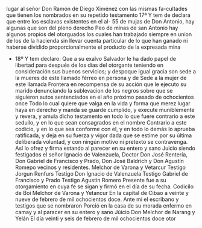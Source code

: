 lugar al señor Don Ramón de Diego Ximénez con las mismas fa-cultades que tienen los nombrados en su repetido testamento 17ª Y tem de declara que entre los esclavos existentes en el al- 55 de mujas de Don Antonio, hay algunas que son del pleno derecho
Peo de minas de san Antonio hay algunos propios del otorguados los cuales han trabajado siempre en union de los de la hacienda sin llevar cuenta particular de lo que han ganado ni haberse dividido proporcionalmente el producto de la expresada mina
* 18º Y tem declaro: Que a su exalvo Salvador le ha dado papel de libertad para después de los días del otorgante teniendo en consideración sus buenos servicios; y despoque igual gracia son sede a la mueres de este llamado férreo en persona y de
Sede a la mujer de este llamada Frontera en recompensa de su acción que le ejecuto su marido denunciando la sublevacion de los negros sobre que se siguieron autos sentenciados en el año próximo pasado de ochocientos once
Todo lo cual quiere que valga en la vida y forma que merez lugar haya en derecho y manda se guarde cumplido, y execute muniblemente y revera, y amula dicho testamento en todo lo que fuere contrario a este seduilo, y en lo que sean consagrados en el nombre
Contrario a este codicio, y en lo que sea conforme con el, y en todo lo demás lo aprueba ratificada, y deja en su fuerza y vigor dada que se estime por su última deliberada voluntad, y con ningún motivo ni pretexto se contravenga. Así lo ofrez y firma estando al
parecer en su entero y sano Juicio siendo festigados el señor
Ignacio de Valenzuela, Doctor Don José
Rentería, Don Gabriel de Francisco y Prado, Don José
Baldrich y Don Agustín Romepo vecinos y residentes.
Melchor de Varona y Vetarcur
Testigo Jorgun Renfurs
Testigo Don Ignacio de Valenzuela
Testigo Gabriel de Francisco y Prado
Testigo Agustin Romero
Presente fue a su otorgamiento en cuya fe se sigan y firmó en el día de su fecha.
Codicilo de Boi Melchor de Varona y Yetancur
En la capital de Cibao a veinte y nueve de febrero de mil ochocientos doce. Ante mí el escribano y testigos que se nombraron Porció en la casa de su morada enfermo en camay y al paracer en su entero y sano Júicio Don Melchor de Narang y Yelán
El día veinti y seis de febrero de mil ochocientos doce otor